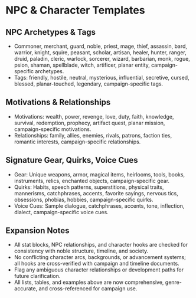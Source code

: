 # NPC & Character Templates

## NPC Archetypes & Tags
- Commoner, merchant, guard, noble, priest, mage, thief, assassin, bard, warrior, knight, squire, peasant, scholar, artisan, healer, hunter, ranger, druid, paladin, cleric, warlock, sorcerer, wizard, barbarian, monk, rogue, psion, shaman, spellblade, witch, artificer, planar entity, campaign-specific archetypes.
- Tags: friendly, hostile, neutral, mysterious, influential, secretive, cursed, blessed, planar-touched, legendary, campaign-specific tags.

## Motivations & Relationships
- Motivations: wealth, power, revenge, love, duty, faith, knowledge, survival, redemption, prophecy, artifact quest, planar mission, campaign-specific motivations.
- Relationships: family, allies, enemies, rivals, patrons, faction ties, romantic interests, campaign-specific relationships.

## Signature Gear, Quirks, Voice Cues
- Gear: Unique weapons, armor, magical items, heirlooms, tools, books, instruments, relics, enchanted objects, campaign-specific gear.
- Quirks: Habits, speech patterns, superstitions, physical traits, mannerisms, catchphrases, accents, favorite sayings, nervous tics, obsessions, phobias, hobbies, campaign-specific quirks.
- Voice Cues: Sample dialogue, catchphrases, accents, tone, inflection, dialect, campaign-specific voice cues.

## Expansion Notes
- All stat blocks, NPC relationships, and character hooks are checked for consistency with noble structure, timeline, and society.
- No conflicting character arcs, backgrounds, or advancement systems; all hooks are cross-verified with campaign and timeline documents.
- Flag any ambiguous character relationships or development paths for future clarification.
- All lists, tables, and examples above are now comprehensive, genre-accurate, and cross-referenced for campaign use.
